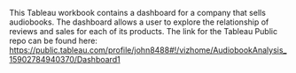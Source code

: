 This Tableau workbook contains a dashboard for a company that sells audiobooks. 
The dashboard allows a user to explore the relationship of reviews and sales for each of its products.
The link for the Tableau Public repo can be found here: https://public.tableau.com/profile/john8488#!/vizhome/AudiobookAnalysis_15902784940370/Dashboard1
